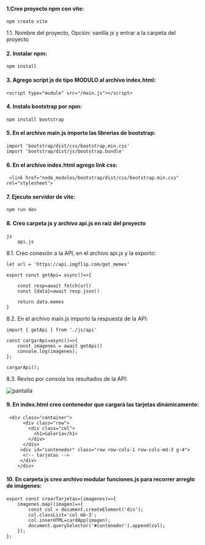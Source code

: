 #### 1.Creo proyecto npm con vite:

```
npm create vite

```

1.1. Nombre del proyecto, Opción: vanilla js y entrar a la carpeta del proyecto

#### 2. Instalar npm:

```
npm install
```

#### 3. Agrego script js de tipo MODULO al archivo index.html:

```
<script type="module" src="/main.js"></script>

```

#### 4. Instalo bootstrap por npm:
   
```
npm install bootstrap
```

#### 5. En el archivo main.js importo las librerias de bootstrap:

```
import 'bootstrap/dist/css/bootstrap.min.css'
import 'bootstrap/dist/js/bootstrap.bundle'

```

#### 6. En el archivo index.html agrego link css:

```
 <link href="node_modules/bootstrap/dist/css/bootstrap.min.css" rel="stylesheet">
```

#### 7. Ejecuto servidor de vite:

```
npm run dev

```

#### 8. Creo carpeta js y archivo api.js en raíz del proyecto

```
js
    api.js
```

8.1. Creo conexión a la API, en el archivo api.js y la exporto:

```
let url = 'https://api.imgflip.com/get_memes'

export const getApi= async()=>{

    const resp=await fetch(url)
    const {data}=await resp.json()

    return data.memes 
}
```

8.2. En el archivo main.js importo la respuesta de la API:

```
import { getApi } from './js/api'

const cargarApi=async()=>{
    const imagenes = await getApi()
    console.log(imagenes);
};

cargarApi();
```

8.3. Reviso por consola los resultados de la API:

![pantalla](https://github.com/pedro-donoso/vite-project/assets/68760595/a6bf0499-8a69-4d7a-abe8-547156ec5db9)

#### 9. En index.html creo contenedor que cargará las tarjetas dinámicamente:
```
 <div class="container">
      <div class="row">
        <div class="col">
          <h1>Galería</h1>
        </div>
      </div>
     <div id="contenedor" class="row row-cols-1 row-cols-md-3 g-4">
      <!-- tarjetas -->
     </div>
    </div>
```

#### 10. En carpeta js creo archivo modular funciones.js para recorrer arreglo de imágenes:

```
export const crearTarjetas=(imagenes)=>{
    imagenes.map((imagen)=>{
        const col = document.createElement('div');
        col.classList='col mb-3';
        col.innerHTML=cardApp(imagen);
        document.querySelector('#contenedor').append(col);
    });
};
```

